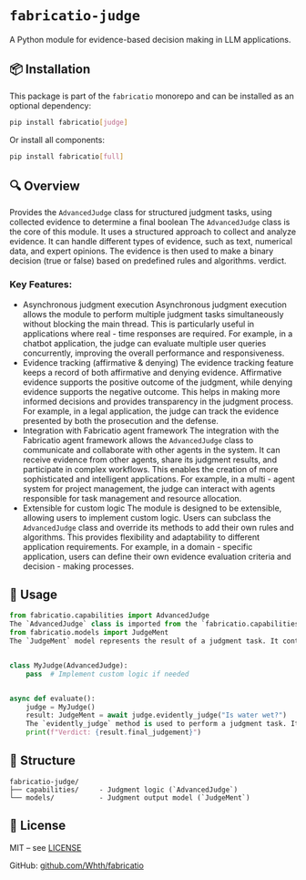 # `fabricatio-judge`

A Python module for evidence-based decision making in LLM applications.

## 📦 Installation

This package is part of the `fabricatio` monorepo and can be installed as an optional dependency:

```bash
pip install fabricatio[judge]
```

Or install all components:

```bash
pip install fabricatio[full]
```

## 🔍 Overview

Provides the `AdvancedJudge` class for structured judgment tasks, using collected evidence to determine a final boolean
The `AdvancedJudge` class is the core of this module. It uses a structured approach to collect and analyze evidence. It can handle different types of evidence, such as text, numerical data, and expert opinions. The evidence is then used to make a binary decision (true or false) based on predefined rules and algorithms.
verdict.

### Key Features:

- Asynchronous judgment execution
Asynchronous judgment execution allows the module to perform multiple judgment tasks simultaneously without blocking the main thread. This is particularly useful in applications where real - time responses are required. For example, in a chatbot application, the judge can evaluate multiple user queries concurrently, improving the overall performance and responsiveness.
- Evidence tracking (affirmative & denying)
The evidence tracking feature keeps a record of both affirmative and denying evidence. Affirmative evidence supports the positive outcome of the judgment, while denying evidence supports the negative outcome. This helps in making more informed decisions and provides transparency in the judgment process. For example, in a legal application, the judge can track the evidence presented by both the prosecution and the defense.
- Integration with Fabricatio agent framework
The integration with the Fabricatio agent framework allows the `AdvancedJudge` class to communicate and collaborate with other agents in the system. It can receive evidence from other agents, share its judgment results, and participate in complex workflows. This enables the creation of more sophisticated and intelligent applications. For example, in a multi - agent system for project management, the judge can interact with agents responsible for task management and resource allocation.
- Extensible for custom logic
The module is designed to be extensible, allowing users to implement custom logic. Users can subclass the `AdvancedJudge` class and override its methods to add their own rules and algorithms. This provides flexibility and adaptability to different application requirements. For example, in a domain - specific application, users can define their own evidence evaluation criteria and decision - making processes.

## 🧩 Usage

```python
from fabricatio.capabilities import AdvancedJudge
The `AdvancedJudge` class is imported from the `fabricatio.capabilities` module. It provides a set of methods for evidence collection, analysis, and judgment. To use it, you can create an instance of the class and call its methods to perform judgment tasks.
from fabricatio.models import JudgeMent
The `JudgeMent` model represents the result of a judgment task. It contains attributes such as the final verdict (a boolean value) and additional information about the judgment process, such as the evidence used and the decision - making steps.


class MyJudge(AdvancedJudge):
    pass  # Implement custom logic if needed


async def evaluate():
    judge = MyJudge()
    result: JudgeMent = await judge.evidently_judge("Is water wet?")
    The `evidently_judge` method is used to perform a judgment task. It takes a question or a statement as input and returns a `JudgeMent` object. In this example, the judge will collect evidence related to the question "Is water wet?" and make a decision based on the available evidence.
    print(f"Verdict: {result.final_judgement}")
```

## 📁 Structure

```
fabricatio-judge/
├── capabilities/     - Judgment logic (`AdvancedJudge`)
└── models/           - Judgment output model (`JudgeMent`)
```

## 📄 License

MIT – see [LICENSE](LICENSE)

GitHub: [github.com/Whth/fabricatio](https://github.com/Whth/fabricatio)

